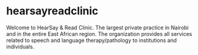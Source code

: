 # hearsayreadclinic
Welcome to HearSay &amp; Read Clinic. The largest private practice in Nairobi and in the entire East African region. The organization provides all services related to speech and language therapy/pathology to institutions and individuals.
